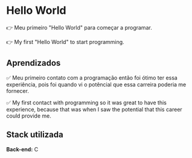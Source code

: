 # Hello World

👉 Meu primeiro "Hello World" para começar a programar.

👉 My first "Hello World" to start programming.

## Aprendizados

✅ Meu primeiro contato com a programação então foi ótimo 
ter essa experiência, pois foi quando vi o potêncial
que essa carreira poderia me fornecer. 

✅ My first contact with programming so it was great
to have this experience, because that was when I saw the potential
that this career could provide me.


## Stack utilizada

**Back-end:** C

